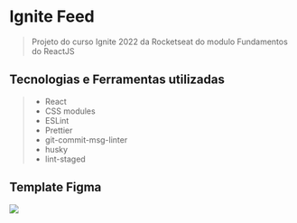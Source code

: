# Ignite Feed
> Projeto do curso Ignite 2022 da Rocketseat do modulo Fundamentos do ReactJS

## Tecnologias e Ferramentas utilizadas
> - React
> - CSS modules
> - ESLint
> - Prettier
> - git-commit-msg-linter
> - husky
> - lint-staged



## Template Figma
<a href="https://www.figma.com/file/vuSptjYPLkzXhW6CzZMk2t/Ignite-2022---Ignite-Feed?node-id=1%3A35">
  <img src="https://user-images.githubusercontent.com/4884154/184796095-94834a5c-aa56-4911-b8ec-492fc36376b0.png">
</a>
